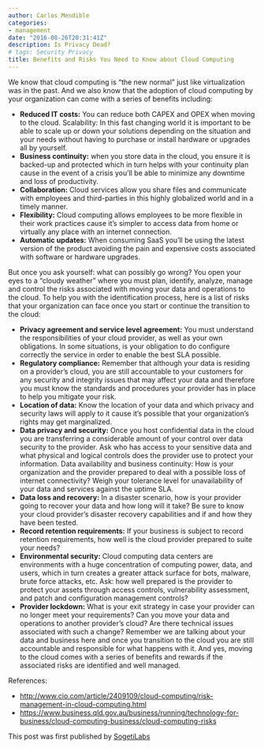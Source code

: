 ```yaml
---
author: Carlos Mendible
categories:
- management
date: "2016-08-26T20:31:41Z"
description: Is Privacy Dead?
# tags: Security Privacy
title: Benefits and Risks You Need to Know about Cloud Computing
---
```


We know that cloud computing is “the new normal” just like virtualization was in the past. And we also know that the adoption of cloud computing by your organization can come with a series of benefits including:

* **Reduced IT costs:** You can reduce both CAPEX and OPEX when moving to the cloud.
Scalability: In this fast changing world it is important to be able to scale up or down your solutions depending on the situation and your needs without having to purchase or install hardware or upgrades all by yourself.
* **Business continuity:** when you store data in the cloud, you ensure it is backed-up and protected which in turn helps with your continuity plan cause in the event of a crisis you’ll be able to minimize any downtime and loss of productivity.
* **Collaboration:** Cloud services allow you share files and communicate with employees and third-parties in this highly globalized world and in a timely manner.
* **Flexibility:** Cloud computing allows employees to be more flexible in their work practices cause it’s simpler to access data from home or virtually any place with an internet connection.
* **Automatic updates:** When consuming SaaS you’ll be using the latest version of the product avoiding the pain and expensive costs associated with software or hardware upgrades.

But once you ask yourself: what can possibly go wrong? You open your eyes to a “cloudy weather” where you must plan, identify, analyze, manage and control the risks associated with moving your data and operations to the cloud.
To help you with the identification process, here is a list of risks that your organization can face once you start or continue the transition to the cloud:

* **Privacy agreement and service level agreement:** You must understand the responsibilities of your cloud provider, as well as your own obligations. In some situations, is your obligation to do configure correctly the service in order to enable the best SLA possible.
* **Regulatory compliance:** Remember that although your data is residing on a provider’s cloud, you are still accountable to your customers for any security and integrity issues that may affect your data and therefore you must know the standards and procedures your provider has in place to help you mitigate your risk.
* **Location of data:** Know the location of your data and which privacy and security laws will apply to it cause it’s possible that your organization’s rights may get marginalized.
* **Data privacy and security:** Once you host confidential data in the cloud you are transferring a considerable amount of your control over data security to the provider. Ask who has access to your sensitive data and what physical and logical controls does the provider use to protect your information.
Data availability and business continuity: How is your organization and the provider prepared to deal with a possible loss of internet connectivity? Weigh your tolerance level for unavailability of your data and services against the uptime SLA.
* **Data loss and recovery:** In a disaster scenario, how is your provider going to recover your data and how long will it take? Be sure to know your cloud provider’s disaster recovery capabilities and if and how they have been tested.
* **Record retention requirements:** If your business is subject to record retention requirements, how well is the cloud provider prepared to suite your needs?
* **Environmental security:** Cloud computing data centers are environments with a huge concentration of computing power, data, and users, which in turn creates a greater attack surface for bots, malware, brute force attacks, etc. Ask: how well prepared is the provider to protect your assets through access controls, vulnerability assessment, and patch and configuration management controls?
* **Provider lockdown:** What is your exit strategy in case your provider can no longer meet your requirements? Can you move your data and operations to another provider’s cloud? Are there technical issues associated with such a change?
Remember we are talking about your data and business here and once you transition to the cloud you are still accountable and responsible for what happens with it. And yes, moving to the cloud comes with a series of benefits and rewards if the associated risks are identified and well managed.

References:
* http://www.cio.com/article/2409109/cloud-computing/risk-management-in-cloud-computing.html
* https://www.business.qld.gov.au/business/running/technology-for-business/cloud-computing-business/cloud-computing-risks

This post was first published by [SogetiLabs](http://labs.sogeti.com/6-benefits-9-risks-need-know-cloud-computing/)